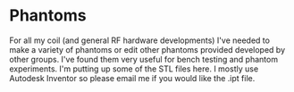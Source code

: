 # Phantoms

For all my coil (and general RF hardware developments) I've needed to make a variety of phantoms or edit other phantoms provided developed by other groups. I've found them very useful for bench testing and phantom experiments. I'm putting up some of the STL files here. I mostly use Autodesk Inventor so please email me if you would like the .ipt file.
